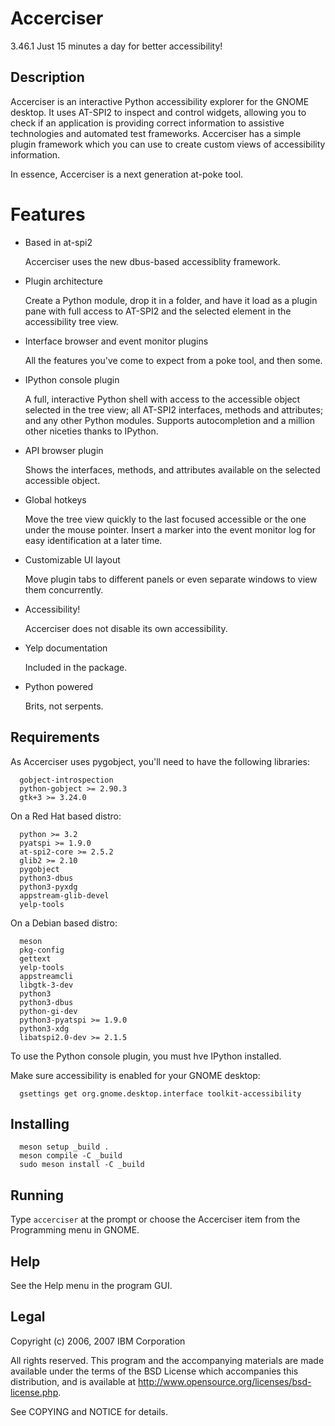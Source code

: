 # Accerciser 

3.46.1
Just 15 minutes a day for better accessibility!

## Description
  
  Accerciser is an interactive Python accessibility explorer for the GNOME
  desktop. It uses AT-SPI2 to inspect and control widgets, allowing you to check
  if an application is providing correct information to assistive technologies
  and automated test frameworks. Accerciser has a simple plugin framework which
  you can use to create custom views of accessibility information.

  In essence, Accerciser is a next generation at-poke tool.

# Features

- Based in at-spi2

  Accerciser uses the new dbus-based accessiblity framework.

- Plugin architecture

  Create a Python module, drop it in a folder, and have it load as a plugin pane
  with full access to AT-SPI2 and the selected element in the accessibility tree
  view.

- Interface browser and event monitor plugins

  All the features you've come to expect from a poke tool, and then some.

- IPython console plugin

  A full, interactive Python shell with access to the accessible object selected
  in the tree view; all AT-SPI2 interfaces, methods and attributes; and any other
  Python modules. Supports autocompletion and a million other niceties thanks to
  IPython.

- API browser plugin
  
  Shows the interfaces, methods, and attributes available on the selected
  accessible object.

- Global hotkeys

  Move the tree view quickly to the last focused accessible or the one under the
  mouse pointer. Insert a marker into the event monitor log for easy
  identification at a later time.

- Customizable UI layout

  Move plugin tabs to different panels or even separate windows to view them
  concurrently.

- Accessibility!

  Accerciser does not disable its own accessibility.

- Yelp documentation
  
  Included in the package.

- Python powered

  Brits, not serpents.


## Requirements

As Accerciser uses pygobject, you'll need to have the following libraries:
  ```
    gobject-introspection
    python-gobject >= 2.90.3
    gtk+3 >= 3.24.0
  ```
  On a Red Hat based distro:
  ```
    python >= 3.2
    pyatspi >= 1.9.0
    at-spi2-core >= 2.5.2
    glib2 >= 2.10
    pygobject
    python3-dbus
    python3-pyxdg
    appstream-glib-devel
    yelp-tools
  ```
  On a Debian based distro:
  ```
    meson
    pkg-config
    gettext
    yelp-tools
    appstreamcli
    libgtk-3-dev
    python3
    python3-dbus
    python-gi-dev
    python3-pyatspi >= 1.9.0
    python3-xdg
    libatspi2.0-dev >= 2.1.5
  ```
  To use the Python console plugin, you must hve IPython installed.

  Make sure accessibility is enabled for your GNOME desktop:
  ```
    gsettings get org.gnome.desktop.interface toolkit-accessibility
  ```

  
## Installing
```
  meson setup _build .
  meson compile -C _build
  sudo meson install -C _build
```
## Running

  Type `accerciser` at the prompt or choose the Accerciser item from the 
  Programming menu in GNOME.
  
## Help

  See the Help menu in the program GUI.

## Legal
  
  Copyright (c) 2006, 2007 IBM Corporation

  All rights reserved. This program and the accompanying materials are made
  available under the terms of the BSD License which accompanies this
  distribution, and is available at
  http://www.opensource.org/licenses/bsd-license.php.
  
  See COPYING and NOTICE for details.
